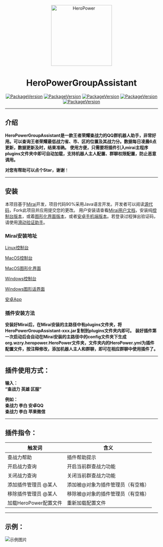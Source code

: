 <div align="center">
    <img src="https://www.hive-net.cn/Program/HeroPowerMiniProgram/logo_circle.png" width="200" alt="HeroPower"/>
    <h1>HeroPowerGroupAssistant</h1>



[![PackageVersion](https://img.shields.io/badge/code-Github-red)](https://github.com/Raptor-wxw/HeroPowerGroupAssistant)
[![PackageVersion](https://img.shields.io/badge/java-11-orange)](https://www.oracle.com/java/technologies/downloads/#java11)
[![PackageVersion](https://img.shields.io/badge/mirai-2.10.1-blue)](https://github.com/mamoe/mirai)
[![PackageVersion](https://img.shields.io/badge/suggestion-issue-blue)](https://github.com/Raptor-wxw/HeroPowerGroupAssistant/issues)
[![PackageVersion](https://img.shields.io/badge/download-release-blue)](https://github.com/Raptor-wxw/HeroPowerGroupAssistant/releases)
</div>

----

## 介绍

**HeroPowerGroupAssistant是一款王者荣耀查战力的QQ群机器人助手，非常好用。可以查询王者荣耀最低战力省、市、区的位置及其战力分。数据每日凌晨6点更新，数据更新及时，结果准确。**
**使用方便，只需要将插件引入mirai主程序plugins文件夹中即可自动加载，支持机器人主人配置、群聊权限配置，防止恶意调用。**

**对您有帮助可以点个Star，谢谢**！

****

## 安装

本项目基于[Mirai](https://github.com/mamoe/mirai)开发，项目代码90%采用Java语言开发。开发者可以阅读[源代码](https://github.com/Raptor-wxw/HeroPowerGroupAssistant/tree/master/src/main/java/org/wzry/heropower)，Fork此项目并应用提交您的更改。
用户安装请查看[Mirai用户文档](https://github.com/mamoe/mirai/blob/dev/docs/UserManual.md)，安装纯[控制台版本](https://github.com/mamoe/mirai/blob/dev/docs/ConsoleTerminal.md)，或着[图形化界面版本](https://github.com/sonder-joker/mirai-compose/releases)，或者[安卓手机端版本](https://github.com/mzdluo123/MiraiAndroid)。若登录过程弹出验证码，请使用[滑动验证助手](https://github.com/mzdluo123/TxCaptchaHelper)。

### Mirai安装地址

[Linux控制台](https://github.com/iTXTech/mcl-installer/releases/download/v1.0.7/mcl-installer-1.0.7-linux-amd64-musl)

[MacOS控制台](https://github.com/iTXTech/mcl-installer/releases/download/v1.0.7/mcl-installer-1.0.7-macos-amd64)

[MacOS图形化界面](https://github.com/sonder-joker/mirai-compose/releases/download/v1.1.5/mirai-compose-1.1.5.dmg)

[Windows控制台](https://github.com/iTXTech/mcl-installer/releases/download/v1.0.7/mcl-installer-1.0.7-windows-x86.exe)

[Windows图形话界面](https://github.com/sonder-joker/mirai-compose/releases/download/v1.1.5/mirai-compose-1.1.5.msi)

[安卓App](https://github.com/mzdluo123/MiraiAndroid/releases)

### 插件安装方法

**安装好Mirai后，在Mirai安装的主路径中有plugins文件夹，将HeroPowerGroupAssistant-xxx.jar复制到plugins文件夹内即可。**
**装好插件第一次启动后会自动在Mirai安装的主路径中的config文件夹下生成org.wzry.heropower.HeroPower文件夹，文件夹内的HeroPower.yml为插件配置文件，按注释修改，添加机器人主人和群聊，即可在相应群聊中使用插件了。**

****

## 插件使用方式：

**输入：**<br>
**“查战力 英雄 区服”**

**例如：**<br>
**查战力 李白 安卓QQ**<br>
**查战力 李白 苹果微信**

****

## 插件指令：

| 触发词                | 含义                              |
| --------------------- | --------------------------------- |
| 查战力帮助            | 插件帮助提示                      |
| 开启战力查询          | 开启当前群查战力功能              |
| 关闭战力查询          | 关闭当前群查战力功能              |
| 添加插件管理员 @某人  | 添加被@对象为插件管理员（有空格） |
| 移除插件管理员 @某人  | 移除被@对象的插件管理员（有空格） |
| 加载HeroPower配置文件 | 重新加载配置文件                  |


****

## 示例：

![示例图片](https://s2.loli.net/2022/07/29/9FuyAZwzTnQCWXE.jpg)
